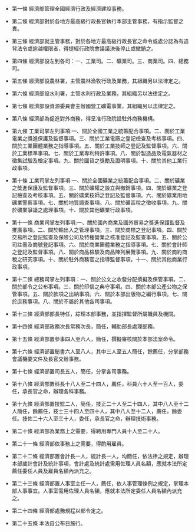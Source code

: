 * 第一條 經濟部管理全國經濟行政及經濟建設事務。

* 第二條 經濟部對於各地方最高級行政長官執行本部主管事務，有指示監督之責。

* 第三條 經濟部就主管事務，對於各地方最高級行政長官之命令或處分認為有違背法令或逾越權限者，得提經行政院會議議決後停止或撤銷之。

* 第四條 經濟部設左到各司：一、工業司。二、礦業司。三、商業司。四、總務司。

* 第五條 經濟部設農林署，主管農林漁牧行政及業務，其組織另以法律定之。

* 第六條 經濟部設水利署，主管水利行政及業務，其組織另以法律定之。

* 第七條 經濟部設資源委員會主辦國營工礦電事業，其組織另以法律定之。

* 第八條 經濟部為促進對外商務，得呈准行政院設駐外商務機構。

* 第九條 工業司掌左列事項:一、關於全國工業之統籌配合事項。二、關於工業電業之獎進保護及監督事項。三、關於工業電廠之登記檢查及考核事項。四、關於工業團體業務之指導事項。五、關於工業技師之登記及監督事項。六、關於工業標準事項。七、關於工業專利特許事項。八、關於製造品及電氣器材之徵集試驗及檢定事項。九、關於國貨之獎勵及證明事項。十、關於其他工業行政事項。

* 第十條 工業司掌左列事項:一、關於全國礦業之統籌配合事項。二、關於礦業之獎進保護及監督事項。三、關於礦權之設立與撤銷事項。四、關於礦業之登記檢查及考核事項。五、關於礦業技師之登記及監督事項。六、關於礦業用地礦業警察事項。七、關於地質調查事項。八、關於礦區稅之徵收事項。九、關於礦業爭議之處理事項。十、關於其他礦業行政事項。

* 第十一條 商業司掌左列事項:一、關於國內商業及國外貿易之獎進保護監督及推廣事項。二、關於輸出入之管理事項。三、關於商標之登記事項。四、關於交易所之登記監查及保險公司及特種營業之核准登記及監查事項。五、關於公司註冊及商號登記事項。六、關於商業團體業務之指導事項。七、關於會計師之登記及監督事項。八、關於商品檢驗及商品陳列展覽事項。九、關於商約商稅之研究事項。十、關於駐外商務官之指導監督事項。十一、關於其他商業行政事項。

* 第十二條 總務司掌左列事項：一、關於公文之收發分配撰擬及保管事項。二、關於部令之公布事項。三、關於印信之典守事項。四、關於本部公產公物之保管事項。五、關於款項之出納事項。六、關於本部出版物之編行事項。七、關於庶務事項。八、關於不屬於其他各司事項。

* 第十三條 經濟部部長特任，綜理本部事務，並指揮監督所屬職員及機關。

* 第十四條 經濟部政務次長常務次長，簡任，輔助部長處理部務。

* 第十五條 經濟部置參事四人至六人，簡任，撰擬審核關於本部法案命令。

* 第十六條 經濟部置秘書六人至八人，其中三人至五人簡任，餘薦任，分掌部務會議機要文件及長官交辦事務。

* 第十七條 經濟部置司長五人，簡任，分掌各司事務。

* 第十八條 經濟部置科長十八人至二十四人，薦任，科員六十人至一百人，委任，承長官之命，辦理各科事務。

* 第十九條 經濟部置技監二人，簡任，技正二十人至二十四人，其中八人至十二人簡任，餘薦任，技士三十四人至四十人，其中八人至十二人，薦任，餘委任。技佐二十六人至三十人，委任，承長官之命，辦理技術事務。

* 第二十條 經濟部為業務上之需要，得聘用專門人員十人至二十人。

* 第二十一條 經濟部依事務上之需要，得酌用雇員。

* 第二十二條 經濟部置會計長一人，統計長一人，均簡任，依法律之規定，辦理本部歲計會計及統計事項，會計處及統計處需用佐理人員名額，應就本法所定薦任委任人員及雇員名額內派充之。

* 第二十三條 經濟部置人事室主任一人，薦任，依人事管理條例之規定，掌理本部人事事宜。人事室需用佐理人員名額，應就本法所定委任人員名額內派充之。

* 第二十四條 經濟部處務規程以部令定之。

* 第二十五條 本法自公布日施行。

